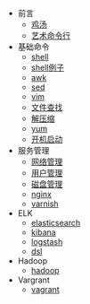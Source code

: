 - 前言
    - [鸡汤](/docs/{{version}}/installation)
    - [艺术命令行](/docs/{{version}}/jlevythe-art-of-command-line)
- 基础命令
    - [shell](/docs/{{version}}/shell)
    - [shell例子](/docs/{{version}}/shell-example)
    - [awk](/docs/{{version}}/awk)
    - [sed](/docs/{{version}}/sed)
    - [vim](/docs/{{version}}/vim)
    - [文件查找](/docs/{{version}}/find)
    - [解压缩](/docs/{{version}}/zip)
    - [yum](/docs/{{version}}/yum)
    - [开机启动](/docs/{{version}}/autostart)
- 服务管理
    - [网络管理](/docs/{{version}}/net)
    - [用户管理](/docs/{{version}}/user)
    - [磁盘管理](/docs/{{version}}/disk_manager)
    - [nginx](/docs/{{version}}/nginx)
    - [varnish](/docs/{{version}}/varnish)
- ELK
    - [elasticsearch](/docs/{{version}}/elasticsearch)
    - [kibana](/docs/{{version}}/kibana)
    - [logstash](/docs/{{version}}/logstash)
    - [dsl](/docs/{{version}}/dsl)
- Hadoop
    - [hadoop](/docs/{{version}}/hadoop)
- Vargrant
    - [vagrant](/docs/{{version}}/vagrant)